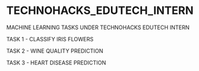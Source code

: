 # TECHNOHACKS_EDUTECH_INTERN
MACHINE LEARNING TASKS UNDER TECHNOHACKS EDUTECH INTERN

TASK 1 - CLASSIFY IRIS FLOWERS

TASK 2 - WINE QUALITY PREDICTION

TASK 3 - HEART DISEASE PREDICTION

